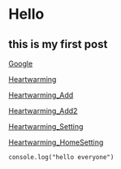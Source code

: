# Hello
## this is my first post

[Google](https://google.com)

[Heartwarming](heartwarming://)

[Heartwarming_Add](heartwarming:///home/add/link/abc/def)

[Heartwarming_Add2](heartwarming:///add/link/abc/def)

[Heartwarming_Setting](heartwarming://setting)

[Heartwarming_HomeSetting](heartwarming://home/setting)
```
console.log("hello everyone")
```

